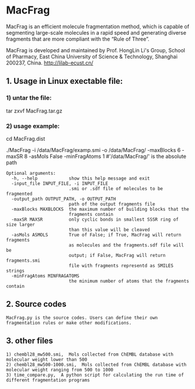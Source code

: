 # MacFrag
MacFrag is an efficient molecule fragmentation method, which is capable of segmenting large-scale molecules in a rapid speed and 
generating diverse fragments that are more compliant with the “Rule of Three”. 

MacFrag is developed and maintained by Prof. HongLin Li's Group, School of Pharmacy, East China University of Science & Technology, Shanghai 200237, China. 
http://lilab-ecust.cn/

## 1. Usage in Linux exectable file:

### 1) untar the file:
tar zxvf MacFrag.tar.gz

### 2) usage example: 

cd MacFrag.dist

./MacFrag -i /data/MacFrag/examp.smi -o /data/MacFrag/ -maxBlocks 6 -maxSR 8 -asMols False -minFragAtoms 1    #'/data/MacFrag/' is the absolute path
```
Optional arguments:
  -h, --help            show this help message and exit
  -input_file INPUT_FILE, -i INPUT_FILE
                        .smi or .sdf file of molecules to be fragmented
  -output_path OUTPUT_PATH, -o OUTPUT_PATH
                        path of the output fragments file
  -maxBlocks MAXBLOCKS  the maximum number of building blocks that the
                        fragments contain
  -maxSR MAXSR          only cyclic bonds in smallest SSSR ring of size larger
                        than this value will be cleaved
  -asMols ASMOLS        True of False; if True, MacFrag will return fragments
                        as molecules and the fragments.sdf file will be
                        output; if False, MacFrag will return fragments.smi
                        file with fragments representd as SMILES strings
  -minFragAtoms MINFRAGATOMS
                        the minimum number of atoms that the fragments contain
```                        
## 2. Source codes
``` 
MacFrag.py is the source codes. Users can define their own fragmentation rules or make other modifications. 
``` 
## 3. other files
``` 
1) chembl28_mw500.smi,  Mols collected from ChEMBL database with molecular weight lower than 500
2) chembl28_mw500-1000.smi,  Mols collected from ChEMBL database with molecular weight ranging from 500 to 1000
3) time_compare.py,  A python script for calculating the run time of different fragmentation programs
``` 

